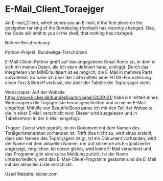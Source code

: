 # E-Mail_Client_Toraejger
An E-mail_Client, which sends you an E-mail, if the first place on the goalgetter ranking of the Bundesliag (football) has recently changed. Else, the Code will emit to you in the shell, that nothing has changed.

Nähere Beschreibung:

Python-Projekt: Bundesliga-Torschützen

E-Mail-Client:
Python greift auf das angegebene Gmail Konto zu, in dem er sich mit meinen Daten, die ich oben definiert habe, einloggt.
Durch das Integrieren von MIMEmultipart ist es möglich, die E-Mail in mehrere Parts aufzuteilen.
So habe ich über der Liste mittels einer HTML-Formatierung einen Text & Betreff verfasst, der über der Tabelle der Toptorjäger steht.

Webscraper:
Auf der Website https://www.kicker.de/bundesliga/torjaeger/2020-21/ habe ich mittels eines Webscrapers die Torjägerliste herausgeschnitten und in meine E-Mail eingefügt.
Mithilfe von BeautifulSoup parse ich mir den Teil der Webseite, die in einer E-Mail verschickt wird. Dieser wird ausgelesen und in Tabellenform in der E-Mail eingefügt.

Trigger:
Zuerst wird geprüft, ob ein Dokument mit dem Namen des Torjägerlistenersten vorhanden ist. Trifft dies nicht zu, wird eines erstellt, dass den Namen des Toptorjägers zeigt.
Ist ein Dokument vorhanden, wird der Name mit dem aktuellen Namen, der auf kicker.de als Erstplatzierter angezeigt, verglichen.
Ist dieser gleich, wird keine E-Mail verschickt und das Programm gibt eine kurze Meldung zurück.
Ist der Name unterschiedlich, wird das E-Mail-Client-Programm gestartet und die E-Mail mit der aktuellen Liste verschickt. 

Used Website: kicker.com
